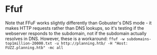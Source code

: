 # Ffuf

Note that FFuF works slightly differently than Gobuster's DNS mode - it makes HTTP requests rather than DNS lookups, so it's testing if the webserver responds to the subdomain, not if the subdomain actually resolves in DNS. However, these is a workaround: `ffuf -w subdomains-top1million-20000.txt -u http://planning.htb/ -H "Host: FUZZ.planning.htb" -mc all`
